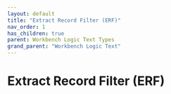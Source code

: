 ```yaml
---
layout: default
title: "Extract Record Filter (ERF)"
nav_order: 1
has_children: true
parent: Workbench Logic Text Types
grand_parent: "Workbench Logic Text"
---
```

# Extract Record Filter (ERF)

